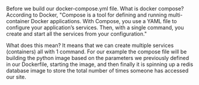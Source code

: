 
Before we build our docker-compose.yml file. What is docker compose? According to Docker, "Compose is a tool for defining and running multi-container Docker applications. With Compose, you use a YAML file to configure your application’s services. Then, with a single command, you create and start all the services from your configuration."

What does this mean? It means that we can create multiple services (containers) all with 1 command. For our example the compose file will be building the python image based on the parameters we previously defined in our Dockerfile, starting the image, and then finally it is spinning up a redis database image to store the total number of times someone has accessed our site.


